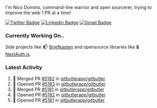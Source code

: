 
I'm Nico Domino, command-line warrior and open sourcerer, trying to improve the web 1 PR at a time!

[![Twitter Badge](https://img.shields.io/badge/-@ndom91-1ca0f1?style=flat-square&labelColor=1ca0f1&logo=twitter&logoColor=white&link=https://twitter.com/ndom91)](https://twitter.com/ndom91) [![Linkedin Badge](https://img.shields.io/badge/-ndom91-blue?style=flat-square&logo=Linkedin&logoColor=white&link=https://www.linkedin.com/in/ndom91/)](https://www.linkedin.com/in/ndom91/) [![Gmail Badge](https://img.shields.io/badge/-yo@ndo.dev-c14438?style=flat-square&logo=mail.ru&logoColor=white&link=mailto:yo@ndo.dev)](mailto:yo@ndo.dev)

### Currently Working On..

Side projects like 📬 [Briefkasten](https://briefkastenhq.com) and opensource libraries like 🔒 [NextAuth.js](https://github.com/nextauthjs/next-auth).

<!--START_SECTION_PROFILE_VIEWS:readme-info-->
<!--END_SECTION_PROFILE_VIEWS:readme-info-->

<!--START_SECTION_DAILY_COMMIT:readme-info-->
<!--END_SECTION_DAILY_COMMIT:readme-info-->

<!--START_SECTION_WEEKLY_COMMIT:readme-info-->
<!--END_SECTION_WEEKLY_COMMIT:readme-info-->

### Latest Activity

<!--START_SECTION:activity-->
1. 🎉 Merged PR [#5182](https://github.com/gitbutlerapp/gitbutler/pull/5182) in [gitbutlerapp/gitbutler](https://github.com/gitbutlerapp/gitbutler)
2. 💪 Opened PR [#5183](https://github.com/gitbutlerapp/gitbutler/pull/5183) in [gitbutlerapp/gitbutler](https://github.com/gitbutlerapp/gitbutler)
3. 🎉 Merged PR [#5181](https://github.com/gitbutlerapp/gitbutler/pull/5181) in [gitbutlerapp/gitbutler](https://github.com/gitbutlerapp/gitbutler)
4. 💪 Opened PR [#5182](https://github.com/gitbutlerapp/gitbutler/pull/5182) in [gitbutlerapp/gitbutler](https://github.com/gitbutlerapp/gitbutler)
5. 💪 Opened PR [#5181](https://github.com/gitbutlerapp/gitbutler/pull/5181) in [gitbutlerapp/gitbutler](https://github.com/gitbutlerapp/gitbutler)
<!--END_SECTION:activity-->
